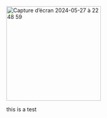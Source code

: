 <img width="247" alt="Capture d’écran 2024-05-27 à 22 48 59" src="https://github.com/BorkBorked/test2/assets/107079055/afdb2e66-6ef0-4308-a4a8-8cccb2a6a5fc">


this is a test

